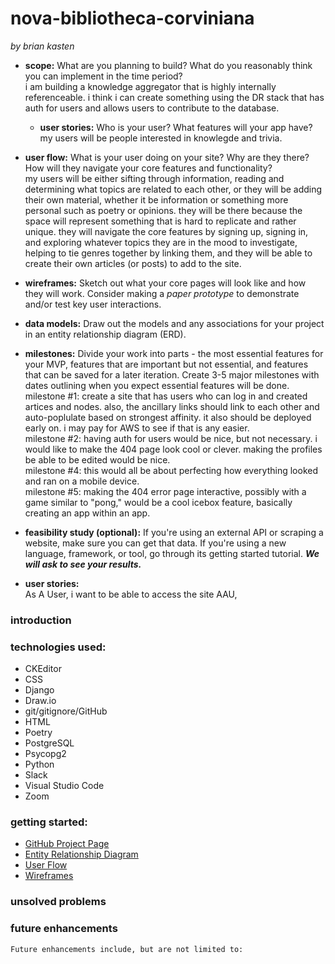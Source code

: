 # nova-bibliotheca-corviniana  
  
  _by brian kasten_
  
- **scope:** What are you planning to build? What do you reasonably think you can implement in the time period?  
    i am building a knowledge aggregator that is highly internally referenceable. i think i can create something using the DR stack that has auth for users and allows users to contribute to the database.  

    - **user stories:** Who is your user? What features will your app have?  
        my users will be people interested in knowlegde and trivia.

- **user flow:** What is your user doing on your site? Why are they there? How will they navigate your core features and functionality?  
    my users will be either sifting through information, reading and determining what topics are related to each other, or they will be adding their own material, whether it be information or something more personal such as poetry or opinions. they will be there because the space will represent something that is hard to replicate and rather unique. they will navigate the core features by signing up, signing in, and exploring whatever topics they are in the mood to investigate, helping to tie genres together by linking them, and they will be able to create their own articles (or posts) to add to the site.

- **wireframes:** Sketch out what your core pages will look like and how they will work. Consider making a *paper prototype* to demonstrate and/or test key user interactions.  

- **data models:** Draw out the models and any associations for your project in an entity relationship diagram (ERD).  

- **milestones:** Divide your work into parts - the most essential features for your MVP, features that are important but not essential, and features that can be saved for a later iteration. Create 3-5 major milestones with dates outlining when you expect essential features will be done.  
    milestone #1: create a site that has users who can log in and created artices and nodes. also, the ancillary links should link to each other and auto-poplulate based on strongest affinity.  it also should be deployed early on. i may pay for AWS to see if that is any easier.  
    milestone #2: having auth for users would be nice, but not necessary.  i would like to make the 404 page look cool or clever. making the profiles be able to be edited would be nice.  
    milestone #4: this would all be about perfecting how everything looked and ran on a mobile device.  
    milestone #5: making the 404 error page interactive, possibly with a game similar to "pong," would be a cool icebox feature, basically creating an app within an app.  
  
- **feasibility study (optional):** If you're using an external API or scraping a website, make sure you can get that data. If you're using a new language, framework, or tool, go through its getting started tutorial. ***We will ask to see your results.***

- **user stories:**  
    As A User, i want to be able to access the site 
    AAU, 



  
### introduction  

  
### technologies used:  
  
  * CKEditor   
  * CSS   
  * Django  
  * Draw.io  
  * git/gitignore/GitHub  
  * HTML  
  * Poetry 
  * PostgreSQL  
  * Psycopg2  
  * Python  
  * Slack  
  * Visual Studio Code  
  * Zoom  
  
### getting started:  
  
  * [GitHub Project Page](https://github.com/ut-prosim/nova-bibliotheca-corviniana)  
  * [Entity Relationship Diagram]( )  
  * [User Flow]( )  
  * [Wireframes]( )  
  
### unsolved problems  
    
  
### future enhancements
    Future enhancements include, but are not limited to:    